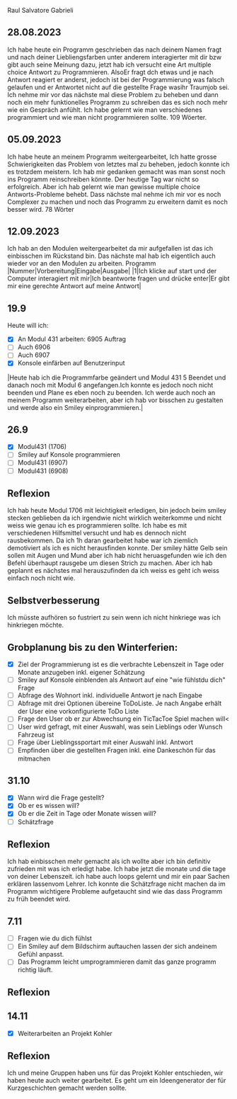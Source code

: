 Raul Salvatore Gabrieli

## 28.08.2023
Ich habe heute ein Programm geschrieben das nach deinem Namen fragt und nach deiner Liebliengsfarben unter anderem interagierter mit dir bzw gibt auch seine Meinung dazu, jetzt hab ich versucht eine Art multiple choice Antwort zu Programmieren. AlsoEr fragt dch etwas und je nach Antwort reagiert er anderst, jedoch ist bei der Programmierung was falsch gelaufen und er Antwortet nicht auf die gestellte Frage wasihr Traumjob sei. Ich nehme mir vor das nächste mal diese Problem zu beheben und dann noch ein mehr funktionelles Programm zu schreiben das es sich noch mehr wie ein Gespräch anfühlt. Ich habe gelernt wie man verschiedenes programmiert und wie man nicht programmieren sollte. 109 Wöerter.

## 05.09.2023
Ich habe heute an meinem Programm weitergearbeitet, Ich hatte grosse Schwierigkeiten das Problem von letztes mal zu beheben, jedoch konnte ich es trotzdem meistern.  Ich hab mir gedanken gemacht was man sonst noch ins Programm reinschreiben könnte. Der heutige Tag war nicht so erfolgreich. Aber ich hab gelernt wie man gewisse multiple choice Antworts-Probleme behebt. Dass nächste mal nehme ich mir vor es noch Complexer zu machen und noch das Programm zu erweitern damit es noch besser wird. 78 Wörter

## 12.09.2023
Ich hab an den Modulen weitergearbeitet da mir aufgefallen ist das ich einbisschen im Rückstand bin. Das nächste mal hab ich eigentlich auch wieder vor an den Modulen zu arbeiten.
Programm
|Nummer|Vorbereitung|Eingabe|Ausgabe|
|1|Ich klicke auf start und der Computer interagiert mit mir|Ich beantworte fragen und drücke enter|Er gibt mir eine gerechte Antwort auf meine Antwort|

## 19.9
Heute will ich:

- [x] An Modul 431 arbeiten: 6905 Auftrag
- [ ] Auch 6906
- [ ] Auch 6907
- [X] Konsole einfärben auf Benutzerinput

|Heute hab ich die Programmfarbe geändert  und Modul 431 5 Beendet und danach noch mit Modul 6 angefangen.Ich konnte es jedoch noch nicht beenden und Plane es eben noch zu beenden. Ich werde auch noch an meinem Programm weiterarbeiten, aber ich hab vor bisschen zu gestalten und werde also ein Smiley einprogrammieren.| 


## 26.9

- [x] Modul431 (1706)
- [ ] Smiley auf Konsole programmieren
- [ ] Modul431 (6907)
- [ ] Modul431 (6908)
## Reflexion
Ich hab heute Modul 1706 mit leichtigkeit erledigen, bin jedoch beim smiley stecken geblieben da ich irgendwie nicht wirklich weiterkomme und nicht weiss wie genau ich es programmieren sollte. Ich habe es mit verschiedenen Hilfsmittel versucht und hab es dennoch nicht rausbekommen. Da ich 1h daran gearbeitet habe war ich ziemlich demotiviert als ich es nicht herausfinden konnte. Der smiley hätte Gelb sein sollen mit Augen und Mund aber ich hab nicht heruasgefunden wie ich den Befehl überhaupt rausgebe um diesen Strich zu machen. Aber ich hab geplannt es nächstes mal herauszufinden da ich weiss es geht ich weiss einfach noch nicht wie. 

## Selbstverbesserung
Ich müsste aufhören so fustriert zu sein wenn ich nicht hinkriege was ich hinkriegen möchte.


## Grobplanung bis zu den Winterferien:
- [x] Ziel der Programmierung ist es die verbrachte Lebenszeit in Tage oder Monate anzugeben inkl. eigener Schätzung
- [ ] Smiley auf Konsole einblenden als Antwort auf eine "wie fühlstdu dich" Frage
- [ ] Abfrage des Wohnort inkl. individuelle Antwort je nach Eingabe
- [ ] Abfrage mit drei Optionen übereine ToDoListe. Je nach Angabe erhält der User eine vorkonfigurierte ToDo Liste
- [ ] Frage den User ob er zur Abwechsung ein TicTacToe Spiel machen will<
- [ ] User wird gefragt, mit einer Auswahl, was sein Lieblings oder Wunsch Fahrzeug ist 
- [ ] Frage über Lieblingssportart mit einer Auswahl inkl. Antwort
- [ ] Empfinden über die gestellten Fragen inkl. eine Dankeschön für das mitmachen
## 31.10
- [x] Wann wird die Frage gestellt?
- [x] Ob er es wissen will?
- [x] Ob er die Zeit in Tage oder Monate wissen will?
- [ ] Schätzfrage
## Reflexion
Ich hab einbisschen mehr gemacht als ich wollte aber ich bin definitiv zufrieden mit was ich erledigt habe. Ich habe jetzt die monate und die tage von deiner Lebenszeit. ich habe auch loops gelernt und mir ein paar Sachen erklären lassenvom Lehrer. Ich konnte die Schätzfrage nicht machen da im Programm wichtigere Probleme aufgetaucht sind  wie das dass Programm zu früh beendet wird.
## 7.11
- [ ] Fragen wie du dich fühlst
- [ ] Ein Smiley auf dem Bildschirm auftauchen lassen der sich andeinem Gefühl anpasst.
- [ ] Das Programm leicht umprogrammieren damit das ganze programm richtig läuft.
## Reflexion
## 14.11
- [x] Weiterarbeiten an Projekt Kohler
## Reflexion
Ich und meine Gruppen haben uns für das Projekt Kohler entschieden, wir haben heute auch weiter gearbeitet. Es geht um ein Ideengenerator der für Kurzgeschichten gemacht werden sollte.
